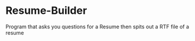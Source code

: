 # Resume-Builder
Program that asks you questions for a Resume then spits out a RTF file of a resume
